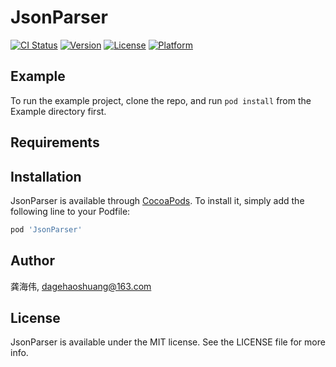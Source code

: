 # JsonParser

[![CI Status](https://img.shields.io/travis/龚海伟/JsonParser.svg?style=flat)](https://travis-ci.org/龚海伟/JsonParser)
[![Version](https://img.shields.io/cocoapods/v/JsonParser.svg?style=flat)](https://cocoapods.org/pods/JsonParser)
[![License](https://img.shields.io/cocoapods/l/JsonParser.svg?style=flat)](https://cocoapods.org/pods/JsonParser)
[![Platform](https://img.shields.io/cocoapods/p/JsonParser.svg?style=flat)](https://cocoapods.org/pods/JsonParser)

## Example

To run the example project, clone the repo, and run `pod install` from the Example directory first.

## Requirements

## Installation

JsonParser is available through [CocoaPods](https://cocoapods.org). To install
it, simply add the following line to your Podfile:

```ruby
pod 'JsonParser'
```

## Author

龚海伟, dagehaoshuang@163.com

## License

JsonParser is available under the MIT license. See the LICENSE file for more info.
